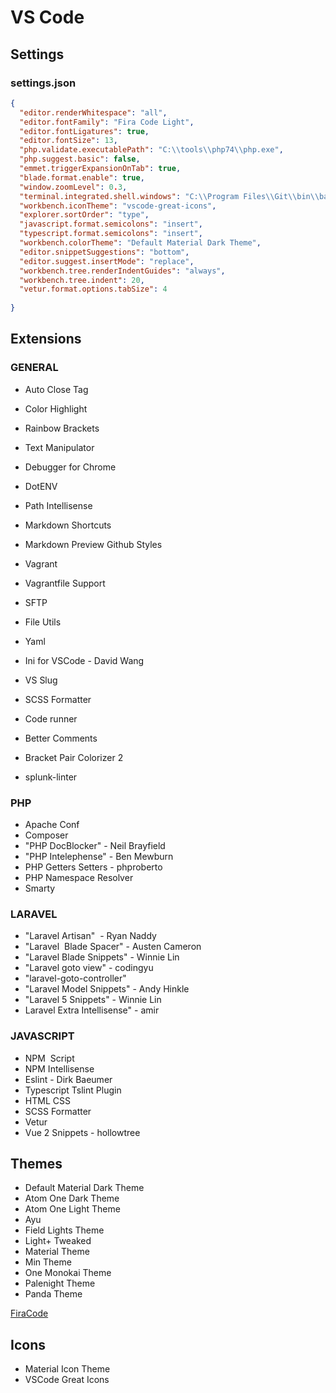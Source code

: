# VS Code

## Settings

### settings.json

```JSON
{
  "editor.renderWhitespace": "all",
  "editor.fontFamily": "Fira Code Light",
  "editor.fontLigatures": true,
  "editor.fontSize": 13,
  "php.validate.executablePath": "C:\\tools\\php74\\php.exe",
  "php.suggest.basic": false,
  "emmet.triggerExpansionOnTab": true,
  "blade.format.enable": true,
  "window.zoomLevel": 0.3,
  "terminal.integrated.shell.windows": "C:\\Program Files\\Git\\bin\\bash.exe",
  "workbench.iconTheme": "vscode-great-icons",
  "explorer.sortOrder": "type",
  "javascript.format.semicolons": "insert",
  "typescript.format.semicolons": "insert",
  "workbench.colorTheme": "Default Material Dark Theme",
  "editor.snippetSuggestions": "bottom",
  "editor.suggest.insertMode": "replace",
  "workbench.tree.renderIndentGuides": "always",
  "workbench.tree.indent": 20,
  "vetur.format.options.tabSize": 4
	
}
```

## Extensions

### GENERAL
- Auto Close Tag
- Color Highlight
- Rainbow Brackets

- Text Manipulator

- Debugger for Chrome
- DotENV
- Path Intellisense

- Markdown Shortcuts
- Markdown Preview Github Styles

- Vagrant
- Vagrantfile Support

- SFTP

- File Utils

- Yaml
- Ini for VSCode - David Wang

- VS Slug

- SCSS Formatter

- Code runner

- Better Comments
- Bracket Pair Colorizer 2

- splunk-linter

### PHP
	
- Apache Conf
- Composer
- "PHP DocBlocker" - Neil Brayfield
- "PHP Intelephense" - Ben Mewburn
- PHP Getters Setters - phproberto
- PHP Namespace Resolver
- Smarty

### LARAVEL
- "Laravel Artisan"  - Ryan Naddy
- "Laravel  Blade Spacer" - Austen Cameron
- "Laravel Blade Snippets" - Winnie Lin
- "Laravel goto view" - codingyu
- "laravel-goto-controller"
- "Laravel Model Snippets" - Andy Hinkle
- "Laravel 5 Snippets" - Winnie Lin	
- Laravel Extra Intellisense" - amir

### JAVASCRIPT
- NPM  Script
- NPM Intellisense
- Eslint - Dirk Baeumer
- Typescript Tslint Plugin
- HTML CSS
- SCSS Formatter
- Vetur
- Vue 2 Snippets - hollowtree

## Themes
- Default Material Dark Theme
- Atom One Dark Theme
- Atom One Light Theme
- Ayu
- Field Lights Theme
- Light+ Tweaked
- Material Theme
- Min Theme
- One Monokai Theme
- Palenight Theme
- Panda Theme

[FiraCode](https://github.com/tonsky/FiraCode/wiki/VS-Code-Instructions)

## Icons
- Material Icon Theme
- VSCode Great Icons